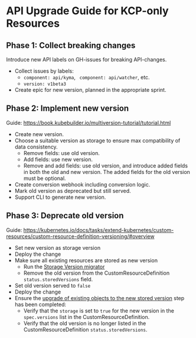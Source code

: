 # API Upgrade Guide for KCP-only Resources

## Phase 1: Collect breaking changes
Introduce new API labels on GH-issues for breaking API-changes.
- Collect issues by labels:
  - `component: api/kyma`, ` component: api/watcher`, etc. 
  - `version: v1beta3`
- Create epic for new version, planned in the appropriate sprint.

## Phase 2: Implement new version
Guide: https://book.kubebuilder.io/multiversion-tutorial/tutorial.html

- Create new version.
- Choose a suitable version as storage to ensure max compatibility of data consistency.
  - Remove fields: use old version.
  - Add fields: use new version.
  - Remove and add fields: use old version, and introduce added fields in both the old and new version. The added fields for the old version must be optional.
- Create conversion webhook including conversion logic.
- Mark old version as deprecated but still served.
- Support CLI to generate new version.

## Phase 3: Deprecate old version
Guide: https://kubernetes.io/docs/tasks/extend-kubernetes/custom-resources/custom-resource-definition-versioning/#overview

- Set new version as storage version
- Deploy the change
- Make sure all existing resources are stored as new version
  - Run the [Storage Version migrator](https://github.com/kubernetes-sigs/kube-storage-version-migrator)
  - Remove the old version from the CustomResourceDefinition `status.storedVersions` field.
- Set old version served to `false`
- Deploy the change
- Ensure the [upgrade of existing objects to the new stored version](https://kubernetes.io/docs/tasks/extend-kubernetes/custom-resources/custom-resource-definition-versioning/#upgrade-existing-objects-to-a-new-stored-version) step has been completed:
  - Verify that the `storage` is set to `true` for the new version in the `spec.versions` list in the CustomResourceDefinition.
  - Verify that the old version is no longer listed in the CustomResourceDefinition `status.storedVersions`.
